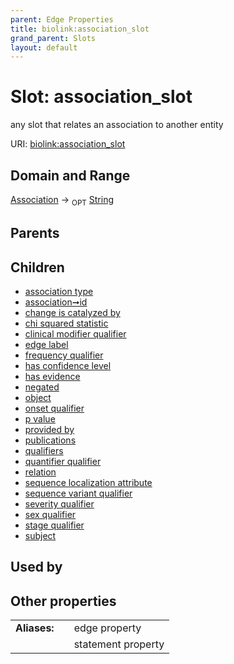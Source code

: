 ```yaml
---
parent: Edge Properties
title: biolink:association_slot
grand_parent: Slots
layout: default
---
```


# Slot: association_slot


any slot that relates an association to another entity

URI: [biolink:association_slot](https://w3id.org/biolink/vocab/association_slot)

## Domain and Range

[Association](Association.md) ->  <sub>OPT</sub> [String](types/String.md)

## Parents


## Children

 *  [association type](association_type.md)
 *  [association➞id](association_id.md)
 *  [change is catalyzed by](change_is_catalyzed_by.md)
 *  [chi squared statistic](chi_squared_statistic.md)
 *  [clinical modifier qualifier](clinical_modifier_qualifier.md)
 *  [edge label](edge_label.md)
 *  [frequency qualifier](frequency_qualifier.md)
 *  [has confidence level](has_confidence_level.md)
 *  [has evidence](has_evidence.md)
 *  [negated](negated.md)
 *  [object](object.md)
 *  [onset qualifier](onset_qualifier.md)
 *  [p value](p_value.md)
 *  [provided by](provided_by.md)
 *  [publications](publications.md)
 *  [qualifiers](qualifiers.md)
 *  [quantifier qualifier](quantifier_qualifier.md)
 *  [relation](relation.md)
 *  [sequence localization attribute](sequence_localization_attribute.md)
 *  [sequence variant qualifier](sequence_variant_qualifier.md)
 *  [severity qualifier](severity_qualifier.md)
 *  [sex qualifier](sex_qualifier.md)
 *  [stage qualifier](stage_qualifier.md)
 *  [subject](subject.md)

## Used by


## Other properties

|  |  |  |
| --- | --- | --- |
| **Aliases:** | | edge property |
|  | | statement property |

